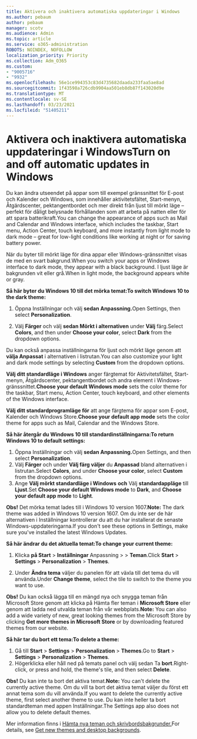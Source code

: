 ```yaml
---
title: Aktivera och inaktivera automatiska uppdateringar i Windows
ms.author: pebaum
author: pebaum
manager: scotv
ms.audience: Admin
ms.topic: article
ms.service: o365-administration
ROBOTS: NOINDEX, NOFOLLOW
localization_priority: Priority
ms.collection: Adm_O365
ms.custom:
- "9005716"
- "9932"
ms.openlocfilehash: 56e1ce994353c83d4735682daada233faa5ae8ad
ms.sourcegitcommit: 1f43598a726cdb9904aa501eb8db87f143020d9e
ms.translationtype: MT
ms.contentlocale: sv-SE
ms.lasthandoff: 03/23/2021
ms.locfileid: "51405211"
---
```

# <a name="turn-on-and-off-automatic-updates-in-windows"></a><span data-ttu-id="a9d36-102">Aktivera och inaktivera automatiska uppdateringar i Windows</span><span class="sxs-lookup"><span data-stu-id="a9d36-102">Turn on and off automatic updates in Windows</span></span>

<span data-ttu-id="a9d36-103">Du kan ändra utseendet på appar som till exempel gränssnittet för E-post och Kalender och Windows, som innehåller aktivitetsfältet, Start-menyn, Åtgärdscenter, pektangentbordet och mer direkt från ljust till mörkt läge – perfekt för dåligt belysnade förhållanden som att arbeta på natten eller för att spara batterikraft.</span><span class="sxs-lookup"><span data-stu-id="a9d36-103">You can change the appearance of apps such as Mail and Calendar and Windows interface, which includes the taskbar, Start menu, Action Center, touch keyboard, and more instantly from light mode to dark mode – great for low-light conditions like working at night or for saving battery power.</span></span>  

<span data-ttu-id="a9d36-104">När du byter till mörkt läge för dina appar eller Windows-gränssnittet visas de med en svart bakgrund.</span><span class="sxs-lookup"><span data-stu-id="a9d36-104">When you switch your apps or Windows interface to dark mode, they appear with a black background.</span></span> <span data-ttu-id="a9d36-105">I ljust läge är bakgrunden vit eller grå.</span><span class="sxs-lookup"><span data-stu-id="a9d36-105">When in light mode, the background appears white or gray.</span></span>
 
<span data-ttu-id="a9d36-106">**Så här byter du Windows 10 till det mörka temat:**</span><span class="sxs-lookup"><span data-stu-id="a9d36-106">**To switch Windows 10 to the dark theme:**</span></span>

1. <span data-ttu-id="a9d36-107">Öppna Inställningar och välj **sedan Anpassning.**</span><span class="sxs-lookup"><span data-stu-id="a9d36-107">Open Settings, then select **Personalization**.</span></span>
  
1. <span data-ttu-id="a9d36-108">Välj **Färger** och välj **sedan Mörkt i alternativen** under **Välj** färg.</span><span class="sxs-lookup"><span data-stu-id="a9d36-108">Select **Colors**, and then under **Choose your color**, select **Dark** from the dropdown options.</span></span>

<span data-ttu-id="a9d36-109">Du kan också anpassa inställningarna för ljust och mörkt läge genom att **välja Anpassat** i alternativen i listrutan.</span><span class="sxs-lookup"><span data-stu-id="a9d36-109">You can also customize your light and dark mode settings by selecting **Custom** from the dropdown options.</span></span>

<span data-ttu-id="a9d36-110">**Välj ditt standardläge i Windows** anger färgtemat för Aktivitetsfältet, Start-menyn, Åtgärdscenter, pektangentbordet och andra element i Windows-gränssnittet.</span><span class="sxs-lookup"><span data-stu-id="a9d36-110">**Choose your default Windows mode** sets the color theme for the taskbar, Start menu, Action Center, touch keyboard, and other elements of the Windows interface.</span></span>  

<span data-ttu-id="a9d36-111">**Välj ditt standardprogramläge för** att ange färgtema för appar som E-post, Kalender och Windows Store.</span><span class="sxs-lookup"><span data-stu-id="a9d36-111">**Choose your default app mode** sets the color theme for apps such as Mail, Calendar and the Windows Store.</span></span>
 
<span data-ttu-id="a9d36-112">**Så här återgår du Windows 10 till standardinställningarna:**</span><span class="sxs-lookup"><span data-stu-id="a9d36-112">**To return Windows 10 to default settings:**</span></span>

1. <span data-ttu-id="a9d36-113">Öppna Inställningar och välj **sedan Anpassning.**</span><span class="sxs-lookup"><span data-stu-id="a9d36-113">Open Settings, and then select **Personalization**.</span></span>  
1. <span data-ttu-id="a9d36-114">Välj **Färger** och under **Välj färg väljer** du **Anpassad** bland alternativen i listrutan.</span><span class="sxs-lookup"><span data-stu-id="a9d36-114">Select **Colors**, and under **Choose your color**, select **Custom** from the dropdown options.</span></span>  
1. <span data-ttu-id="a9d36-115">Ange **Välj mörkt standardläge i Windows** **och** Välj **standardappläge** till **Ljust**.</span><span class="sxs-lookup"><span data-stu-id="a9d36-115">Set **Choose your default Windows mode** to **Dark**, and **Choose your default app mode** to **Light**.</span></span>

<span data-ttu-id="a9d36-116">**Obs!** Det mörka temat lades till i Windows 10 version 1607.</span><span class="sxs-lookup"><span data-stu-id="a9d36-116">**Note:** The dark theme was added in Windows 10 version 1607.</span></span> <span data-ttu-id="a9d36-117">Om du inte ser de här alternativen i Inställningar kontrollerar du att du har installerat de senaste Windows-uppdateringarna.</span><span class="sxs-lookup"><span data-stu-id="a9d36-117">If you don't see these options in Settings, make sure you've installed the latest Windows Updates.</span></span>

<span data-ttu-id="a9d36-118">**Så här ändrar du det aktuella temat:**</span><span class="sxs-lookup"><span data-stu-id="a9d36-118">**To change your current theme:**</span></span>

1. <span data-ttu-id="a9d36-119">Klicka **på Start**  >  **Inställningar** Anpassning  >    >  **Teman**.</span><span class="sxs-lookup"><span data-stu-id="a9d36-119">Click **Start** > **Settings** > **Personalization** > **Themes**.</span></span>  

1. <span data-ttu-id="a9d36-120">Under **Ändra tema** väljer du panelen för att växla till det tema du vill använda.</span><span class="sxs-lookup"><span data-stu-id="a9d36-120">Under **Change theme**, select the tile to switch to the theme you want to use.</span></span> 

<span data-ttu-id="a9d36-121">**Obs!** Du kan också lägga till en mängd nya och snygga teman från Microsoft Store genom att klicka på Hämta fler teman i **Microsoft Store** eller genom att ladda ned utvalda teman från vår webbplats.</span><span class="sxs-lookup"><span data-stu-id="a9d36-121">**Note:** You can also add a wide variety of new, great looking themes from the Microsoft Store by clicking **Get more themes in Microsoft Store** or by downloading featured themes from our website.</span></span>

<span data-ttu-id="a9d36-122">**Så här tar du bort ett tema:**</span><span class="sxs-lookup"><span data-stu-id="a9d36-122">**To delete a theme:**</span></span>

1. <span data-ttu-id="a9d36-123">Gå till **Start**  >  **Settings**  >  **Personalization**  >  **Themes**.</span><span class="sxs-lookup"><span data-stu-id="a9d36-123">Go to **Start** > **Settings** > **Personalization** > **Themes**.</span></span> 
1. <span data-ttu-id="a9d36-124">Högerklicka eller håll ned på temats panel och välj sedan Ta **bort**.</span><span class="sxs-lookup"><span data-stu-id="a9d36-124">Right-click, or press and hold, the theme's tile, and then select **Delete**.</span></span> 

<span data-ttu-id="a9d36-125">**Obs!** Du kan inte ta bort det aktiva temat.</span><span class="sxs-lookup"><span data-stu-id="a9d36-125">**Note:** You can't delete the currently active theme.</span></span> <span data-ttu-id="a9d36-126">Om du vill ta bort det aktiva temat väljer du först ett annat tema som du vill använda.</span><span class="sxs-lookup"><span data-stu-id="a9d36-126">If you want to delete the currently active theme, first select another theme to use.</span></span> <span data-ttu-id="a9d36-127">Du kan inte heller ta bort standardteman med appen Inställningar.</span><span class="sxs-lookup"><span data-stu-id="a9d36-127">The Settings app also does not allow you to delete default themes.</span></span>

<span data-ttu-id="a9d36-128">Mer information finns i [Hämta nya teman och skrivbordsbakgrunder.](https://support.microsoft.com/windows/get-new-themes-and-desktop-backgrounds-09e3e0a6-02e3-5ecd-22a1-5d048e3cb0d3)</span><span class="sxs-lookup"><span data-stu-id="a9d36-128">For details, see [Get new themes and desktop backgrounds](https://support.microsoft.com/windows/get-new-themes-and-desktop-backgrounds-09e3e0a6-02e3-5ecd-22a1-5d048e3cb0d3).</span></span>

